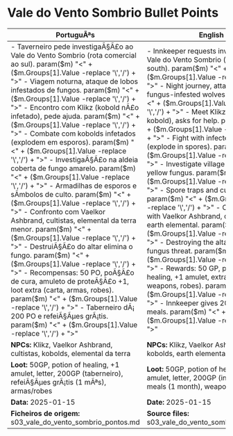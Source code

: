 ﻿# Vale do Vento Sombrio  Bullet Points

| PortuguÃªs                                                                                                                                                                                                                                                                                                                                                                                                                                                                                                                                                                                                                                      | English                                                                                                                                                                                                                                                                                                                                                                                                                                                                                                                                                                                                       |
| ---------------------------------------------------------------------------------------------------------------------------------------------------------------------------------------------------------------------------------------------------------------------------------------------------------------------------------------------------------------------------------------------------------------------------------------------------------------------------------------------------------------------------------------------------------------------------------------------------------------------------------------------- | ------------------------------------------------------------------------------------------------------------------------------------------------------------------------------------------------------------------------------------------------------------------------------------------------------------------------------------------------------------------------------------------------------------------------------------------------------------------------------------------------------------------------------------------------------------------------------------------------------------- |
| - Taverneiro pede investigaÃ§Ã£o ao Vale do Vento Sombrio (rota comercial ao sul). param($m) "<" + ($m.Groups[1].Value -replace '\\','/') + ">" - Viagem noturna, ataque de lobos infestados de fungos. param($m) "<" + ($m.Groups[1].Value -replace '\\','/') + ">" - Encontro com Klikz (kobold nÃ£o infetado), pede ajuda. param($m) "<" + ($m.Groups[1].Value -replace '\\','/') + ">" - Combate com kobolds infetados (explodem em esporos). param($m) "<" + ($m.Groups[1].Value -replace '\\','/') + ">" - InvestigaÃ§Ã£o na aldeia coberta de fungo amarelo. param($m) "<" + ($m.Groups[1].Value -replace '\\','/') + ">" - Armadilhas de esporos e sÃ­mbolos de culto. param($m) "<" + ($m.Groups[1].Value -replace '\\','/') + ">" - Confronto com Vaelkor Ashbrand, cultistas, elemental da terra menor. param($m) "<" + ($m.Groups[1].Value -replace '\\','/') + ">" - DestruiÃ§Ã£o do altar elimina o fungo. param($m) "<" + ($m.Groups[1].Value -replace '\\','/') + ">" - Recompensas: 50 PO, poÃ§Ã£o de cura, amuleto de proteÃ§Ã£o +1, loot extra (carta, armas, robes). param($m) "<" + ($m.Groups[1].Value -replace '\\','/') + ">" - Taberneiro dÃ¡ 200 PO e refeiÃ§Ãµes grÃ¡tis. param($m) "<" + ($m.Groups[1].Value -replace '\\','/') + ">"  | - Innkeeper requests investigation at Vale do Vento Sombrio (trade route south). param($m) "<" + ($m.Groups[1].Value -replace '\\','/') + ">" - Night journey, attacked by fungus-infested wolves. param($m) "<" + ($m.Groups[1].Value -replace '\\','/') + ">" - Meet Klikz (uninfected kobold), asks for help. param($m) "<" + ($m.Groups[1].Value -replace '\\','/') + ">" - Fight with infected kobolds (explode in spores). param($m) "<" + ($m.Groups[1].Value -replace '\\','/') + ">" - Investigate village covered in yellow fungus. param($m) "<" + ($m.Groups[1].Value -replace '\\','/') + ">" - Spore traps and cult symbols. param($m) "<" + ($m.Groups[1].Value -replace '\\','/') + ">" - Confrontation with Vaelkor Ashbrand, cultists, minor earth elemental. param($m) "<" + ($m.Groups[1].Value -replace '\\','/') + ">" - Destroying the altar ends the fungus threat. param($m) "<" + ($m.Groups[1].Value -replace '\\','/') + ">" - Rewards: 50 GP, potion of healing, +1 amulet, extra loot (letter, weapons, robes). param($m) "<" + ($m.Groups[1].Value -replace '\\','/') + ">" - Innkeeper gives 200 GP and free meals. param($m) "<" + ($m.Groups[1].Value -replace '\\','/') + ">"  |
| **NPCs:** Klikz, Vaelkor Ashbrand, cultistas, kobolds, elemental da terra                                                                                                                                                                                                                                                                                                                                                                                                                                                                                                                                                                      | **NPCs:** Klikz, Vaelkor Ashbrand, cultists, kobolds, earth elemental                                                                                                                                                                                                                                                                                                                                                                                                                                                                                                                                         |
| **Loot:** 50GP, potion of healing, +1 amulet, letter, 200GP (taberneiro), refeiÃ§Ãµes grÃ¡tis (1 mÃªs), armas/robes                                                                                                                                                                                                                                                                                                                                                                                                                                                                                                                                | **Loot:** 50GP, potion of healing, +1 amulet, letter, 200GP (innkeeper), free meals (1 month), weapons/robes                                                                                                                                                                                                                                                                                                                                                                                                                                                                                                  |
| **Data:** 2025-01-15                                                                                                                                                                                                                                                                                                                                                                                                                                                                                                                                                                                                                           | **Date:** 2025-01-15                                                                                                                                                                                                                                                                                                                                                                                                                                                                                                                                                                                          |
| **Ficheiros de origem:** s03_vale_do_vento_sombrio_pontos.md                                                                                                                                                                                                                                                                                                                                                                                                                                                                                                                                                                                   | **Source files:** s03_vale_do_vento_sombrio_pontos.md                                                                                                                                                                                                                                                                                                                                                                                                                                                                                                                                                         |


























